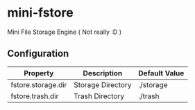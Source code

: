 # mini-fstore

Mini File Storage Engine ( Not really :D )

## Configuration

| Property            | Description         | Default Value |
| ---                 | ---                 | ---           |
| fstore.storage.dir  | Storage Directory   | ./storage     |
| fstore.trash.dir    | Trash Directory     | ./trash       |
